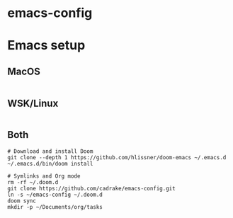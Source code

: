 # emacs-config

# Emacs setup
## MacOS
```

```
## WSK/Linux
```

```
## Both
```
# Download and install Doom
git clone --depth 1 https://github.com/hlissner/doom-emacs ~/.emacs.d
~/.emacs.d/bin/doom install

# Symlinks and Org mode
rm -rf ~/.doom.d
git clone https://github.com/cadrake/emacs-config.git
ln -s ~/emacs-config ~/.doom.d
doom sync
mkdir -p ~/Documents/org/tasks
```
